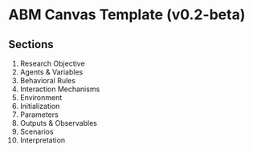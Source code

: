 # ABM Canvas Template (v0.2-beta)
## Sections
1. Research Objective
2. Agents & Variables
3. Behavioral Rules
4. Interaction Mechanisms
5. Environment
6. Initialization
7. Parameters
8. Outputs & Observables
9. Scenarios
10. Interpretation
